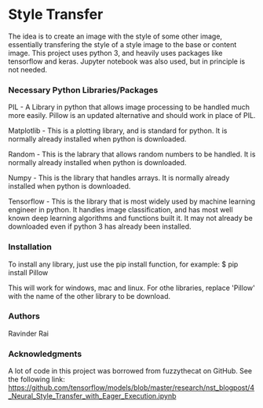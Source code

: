 # Style Transfer

The idea is to create an image with the style of some other image, essentially transfering the style of a style image to the base or content image. This project uses python 3, and heavily uses packages like tensorflow and keras. 
Jupyter notebook was also used, but in principle is not needed.



### Necessary Python Libraries/Packages

PIL - A Library in python that allows image processing to be handled much more easily. Pillow is an updated alternative and should work in place of PIL.

Matplotlib - This is a plotting library, and is standard for python. It is normally already installed when python is downloaded.

Random - This is the labrary that allows random numbers to be handled. It is normally already installed when python is downloaded.

Numpy - This is the library that handles arrays. It is normally already installed when python is downloaded.

Tensorflow - This is the library that is most widely used by machine learning engineer in python. It handles image classification, and has most well known deep learning algorithms and functions built it. It may not already be downloaded even if python 3 has already been installed.



### Installation

To install any library, just use the pip install function, for example:
$ pip install Pillow

This will work for windows, mac and linux. For othe libraries, replace 'Pillow' with the name of the other library to be download.

### Authors

Ravinder Rai


### Acknowledgments

A lot of code in this project was borrowed from fuzzythecat on GitHub. See the following link: https://github.com/tensorflow/models/blob/master/research/nst_blogpost/4_Neural_Style_Transfer_with_Eager_Execution.ipynb
